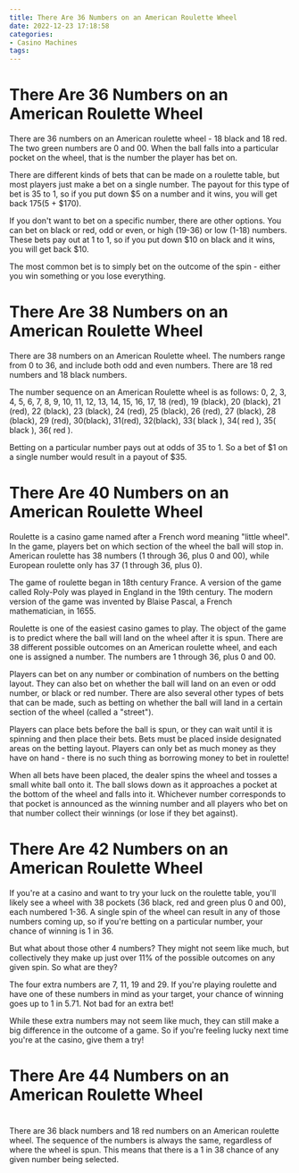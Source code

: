 ```yaml
---
title: There Are 36 Numbers on an American Roulette Wheel
date: 2022-12-23 17:18:58
categories:
- Casino Machines
tags:
---
```



#  There Are 36 Numbers on an American Roulette Wheel

There are 36 numbers on an American roulette wheel - 18 black and 18 red. The two green numbers are 0 and 00. When the ball falls into a particular pocket on the wheel, that is the number the player has bet on.

There are different kinds of bets that can be made on a roulette table, but most players just make a bet on a single number. The payout for this type of bet is 35 to 1, so if you put down $5 on a number and it wins, you will get back $175 ($5 + $170).

If you don't want to bet on a specific number, there are other options. You can bet on black or red, odd or even, or high (19-36) or low (1-18) numbers. These bets pay out at 1 to 1, so if you put down $10 on black and it wins, you will get back $10.

The most common bet is to simply bet on the outcome of the spin - either you win something or you lose everything.

#  There Are 38 Numbers on an American Roulette Wheel

There are 38 numbers on an American Roulette wheel. The numbers range from 0 to 36, and include both odd and even numbers. There are 18 red numbers and 18 black numbers.

The number sequence on an American Roulette wheel is as follows: 0, 2, 3, 4, 5, 6, 7, 8, 9, 10, 11, 12, 13, 14, 15, 16, 17, 18 (red), 19 (black), 20 (black), 21 (red), 22 (black), 23 (black), 24 (red), 25 (black), 26 (red), 27 (black), 28 (black), 29 (red), 30(black), 31(red), 32(black), 33( black ), 34( red ), 35( black ), 36( red ).

Betting on a particular number pays out at odds of 35 to 1. So a bet of $1 on a single number would result in a payout of $35.

#  There Are 40 Numbers on an American Roulette Wheel

Roulette is a casino game named after a French word meaning "little wheel". In the game, players bet on which section of the wheel the ball will stop in. American roulette has 38 numbers (1 through 36, plus 0 and 00), while European roulette only has 37 (1 through 36, plus 0).

The game of roulette began in 18th century France. A version of the game called Roly-Poly was played in England in the 19th century. The modern version of the game was invented by Blaise Pascal, a French mathematician, in 1655.

Roulette is one of the easiest casino games to play. The object of the game is to predict where the ball will land on the wheel after it is spun. There are 38 different possible outcomes on an American roulette wheel, and each one is assigned a number. The numbers are 1 through 36, plus 0 and 00.

Players can bet on any number or combination of numbers on the betting layout. They can also bet on whether the ball will land on an even or odd number, or black or red number. There are also several other types of bets that can be made, such as betting on whether the ball will land in a certain section of the wheel (called a "street").

Players can place bets before the ball is spun, or they can wait until it is spinning and then place their bets. Bets must be placed inside designated areas on the betting layout. Players can only bet as much money as they have on hand - there is no such thing as borrowing money to bet in roulette!

When all bets have been placed, the dealer spins the wheel and tosses a small white ball onto it. The ball slows down as it approaches a pocket at the bottom of the wheel and falls into it. Whichever number corresponds to that pocket is announced as the winning number and all players who bet on that number collect their winnings (or lose if they bet against).

#  There Are 42 Numbers on an American Roulette Wheel

If you're at a casino and want to try your luck on the roulette table, you'll likely see a wheel with 38 pockets (36 black, red and green plus 0 and 00), each numbered 1-36. A single spin of the wheel can result in any of those numbers coming up, so if you're betting on a particular number, your chance of winning is 1 in 36.

But what about those other 4 numbers? They might not seem like much, but collectively they make up just over 11% of the possible outcomes on any given spin. So what are they?

The four extra numbers are 7, 11, 19 and 29. If you're playing roulette and have one of these numbers in mind as your target, your chance of winning goes up to 1 in 5.71. Not bad for an extra bet!

While these extra numbers may not seem like much, they can still make a big difference in the outcome of a game. So if you're feeling lucky next time you're at the casino, give them a try!

#  There Are 44 Numbers on an American Roulette Wheel

#

There are 36 black numbers and 18 red numbers on an American roulette wheel. The sequence of the numbers is always the same, regardless of where the wheel is spun. This means that there is a 1 in 38 chance of any given number being selected.